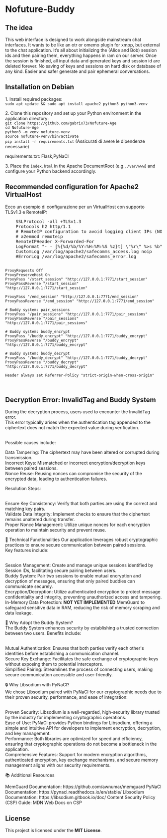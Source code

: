 # Nofuture-Buddy
<h2>The idea</h2>
This web interface is designed to work alongside mainstream chat interfaces. 
It wants to be like an otr or omemo plugin for xmpp, but external to the chat application. 
It’s all about initializing the (Alice and Bob) session ids and then pairing them, everything happens in ram on our server. 
Once the session is finished, all input data and generated keys and session id are deleted forever. 
No saving of keys and sessions on hard disk or database of any kind. 
Easier and safer generate and pair ephemeral conversations.<br>
<h2>Installation on Debian</h2>
<p>
  1. Install required packages:<br>
  <code>sudo apt update && sudo apt install apache2 python3 python3-venv</code>
</p>
<p>
  2. Clone this repository and set up your Python environment in the application directory:
  <br>
  <code>git clone https://github.com/gabrix73/Nofuture-Age</code><br>
  <code>cd Nofuture-Age</code><br>
  <code>python3 -m venv nofuture-venv</code><br>
  <code>source nofuture-venv/bin/activate</code><br>
  <code>pip install -r requirements.txt</code> (Assicurati di avere le dipendenze necessarie)<br>
</p>
 requirements.txt: Flask,PyNaCl
<br><p>
  3. Place the <code>index.html</code> in the Apache DocumentRoot (e.g., <code>/var/www</code>) and configure your Python backend accordingly.
</p>

<h2>Recommended configuration for Apache2 VirtualHost</h2>
<p>
  Ecco un esempio di configurazione per un VirtualHost con supporto TLSv1.3 e RemoteIP:
</p>
<pre>
    SSLProtocol -all +TLSv1.3
    Protocols h2 http/1.1
    # RemoteIP configuration to avoid logging client IPs (NOLOG)
    # a2enmod remoteip
    RemoteIPHeader X-Forwarded-For
    LogFormat "- - [%{%d/%b/%Y:%H:%M:%S %z}t] \"%r\" %>s %b" noip
    CustomLog /var/log/apache2/safecomms_access.log noip
    #ErrorLog /var/log/apache2/safecomms_error.log

    ProxyRequests Off
    ProxyPreserveHost On
    ProxyPass "/start_session" "http://127.0.0.1:7771/start_session"
    ProxyPassReverse "/start_session" "http://127.0.0.1:7771/start_session"

    ProxyPass "/end_session" "http://127.0.0.1:7771/end_session"
    ProxyPassReverse "/end_session" "http://127.0.0.1:7771/end_session"

    # Buddy system: pair_sessions
    ProxyPass "/pair_sessions" "http://127.0.0.1:7771/pair_sessions"
    ProxyPassReverse "/pair_sessions" "http://127.0.0.1:7771/pair_sessions"

    # Buddy system: buddy_encrypt
    ProxyPass "/buddy_encrypt" "http://127.0.0.1:7771/buddy_encrypt"
    ProxyPassReverse "/buddy_encrypt" "http://127.0.0.1:7771/buddy_encrypt"

    # Buddy system: buddy_decrypt
    ProxyPass "/buddy_decrypt" "http://127.0.0.1:7771/buddy_decrypt"
    ProxyPassReverse "/buddy_decrypt" "http://127.0.0.1:7771/buddy_decrypt"
   
    Header always set Referrer-Policy "strict-origin-when-cross-origin"
</pre>

<h2>Decryption Error: InvalidTag and Buddy System</h2>
<p>During the decryption process, users used to encounter the InvalidTag error.<br> 
  This error typically arises when the authentication tag appended to the ciphertext does not match the expected value during verification.</p> <br>
  Possible causes include:<br>

Data Tampering: The ciphertext may have been altered or corrupted during transmission.<br>
Incorrect Keys: Mismatched or incorrect encryption/decryption keys between paired sessions.<br>
Nonce Reuse: Reusing nonces can compromise the security of the encrypted data, leading to authentication failures.<br>

Resolution Steps:<br><br>

Ensure Key Consistency: Verify that both parties are using the correct and matching key pairs.<br>
Validate Data Integrity: Implement checks to ensure that the ciphertext remains unaltered during transfer.<br>
Proper Nonce Management: Utilize unique nonces for each encryption operation to maintain security and prevent reuse.<br>

🔧 Technical Functionalities
Our application leverages robust cryptographic practices to ensure secure communication between paired sessions. <br>
Key features include:<br><br>

Session Management: Create and manage unique sessions identified by Session IDs, facilitating secure pairing between users.<br>
Buddy System: Pair two sessions to enable mutual encryption and decryption of messages, ensuring that only paired buddies can communicate securely.<br>
Encryption/Decryption: Utilize authenticated encryption to protect message confidentiality and integrity, preventing unauthorized access and tampering.<br>
In-Memory Data Protection: <b>NOT YET IMPLEMENTED</b> MemGuard to safeguard sensitive data in RAM, reducing the risk of memory scraping and data leakage.<br>

🤝 Why Adopt the Buddy System?<br>
The Buddy System enhances security by establishing a trusted connection between two users. Benefits include:<br><br>

Mutual Authentication: Ensures that both parties verify each other's identities before establishing a communication channel.<br>
Secure Key Exchange: Facilitates the safe exchange of cryptographic keys without exposing them to potential interceptors.<br>
Simplified Pairing: Streamlines the process of connecting users, making secure communication accessible and user-friendly.<br>

🔒 Why Libsodium with PyNaCl?<br>
We chose Libsodium paired with PyNaCl for our cryptographic needs due to their proven security, performance, and ease of integration:<br><br>

Proven Security: Libsodium is a well-regarded, high-security library trusted by the industry for implementing cryptographic operations.<br>
Ease of Use: PyNaCl provides Python bindings for Libsodium, offering a simple and intuitive API for developers to implement encryption, decryption, and key management.<br>
Performance: Both libraries are optimized for speed and efficiency, ensuring that cryptographic operations do not become a bottleneck in the application.<br>
Comprehensive Features: Support for modern encryption algorithms, authenticated encryption, key exchange mechanisms, and secure memory management aligns with our security requirements.<br>

📚 Additional Resources<br>
<p>MemGuard Documentation: https://github.com/awnumar/memguard
PyNaCl Documentation: https://pynacl.readthedocs.io/en/stable/
Libsodium Documentation: https://libsodium.gitbook.io/doc/
Content Security Policy (CSP) Guide: MDN Web Docs on CSP
</p>
<h2>License</h2>
<p>
  This project is licensed under the <strong>MIT License</strong>.
</p>
